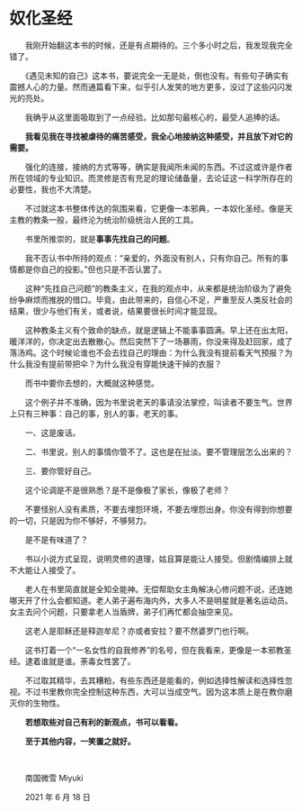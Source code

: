 # 奴化圣经

　　我刚开始翻这本书的时候，还是有点期待的。三个多小时之后，我发现我完全错了。

　　《遇见未知的自己》这本书，要说完全一无是处，倒也没有。有些句子确实有震撼人心的力量。然而通篇看下来，似乎引人发笑的地方更多，没过了这些闪闪发光的亮处。

　　我确乎从这里面吸取到了一点经验。比如那句最核心的，最受人追捧的话。

　　**我看见我在寻找被虐待的痛苦感受，我全心地接纳这种感受，并且放下对它的需要。**

　　强化的连接，接纳的方式等等，确实是我闻所未闻的东西。不过这或许是作者所在领域的专业知识。而灵修是否有充足的理论储备量，去论证这一科学所存在的必要性，我也不大清楚。

　　不过就这本书整体传达的氛围来看，它更像一本邪典，一本奴化圣经。像是天主教的教条一般，最终沦为统治阶级统治人民的工具。

　　书里所推崇的，就是**事事先找自己的问题**。

　　我不否认书中所持的观点：“亲爱的，外面没有别人，只有你自己。所有的事情都是你自己的投影。”但也只是不否认罢了。

　　这种“先找自己问题”的教条主义，在我的观点中，从来都是统治阶级为了避免纷争麻烦而推脱的借口。毕竟，由此带来的，自信心不足，严重至反人类反社会的结果，很少与他们有关，或者说，结果要很长时间才能显现。

　　这种教条主义有个致命的缺点，就是逻辑上不能事事圆满。早上还在出太阳，暖洋洋的，你决定出去散散心。然后突然下了一场暴雨，你没来得及赶回家，成了落汤鸡。这个时候论谁也不会去找自己的理由：为什么我没有提前看天气预报？为什么我没有提前带把伞？为什么我没有穿能快速干掉的衣服？

　　而书中要你去想的，大概就这种感觉。

　　这个例子并不准确，因为书里说老天的事请没法掌控，叫读者不要生气。世界上只有三种事：自己的事，别人的事，老天的事。

　　一、这是废话。

　　二、书里说，别人的事情你管不了。这也是在扯淡。要不管理层怎么出来的？

　　三、要你管好自己。

　　这个论调是不是很熟悉？是不是像极了家长，像极了老师？

　　不要怪别人没有素质，不要去埋怨环境，不要去埋怨出身。你没有得到你想要的一切，只是因为你不够好，不够努力。

　　是不是有味道了？

　　书以小说方式呈现，说明灵修的道理，姑且算是能让人接受。但剧情编排上就不大能让人接受了。

　　老人在书里简直就是全知全能神。无偿帮助女主角解决心修问题不说，还连她哪天开了什么会都知道。老人弟子遍布海内外，大多人不是明星就是著名运动员。女主去问个问题，只要拿老人当盾牌，弟子们再忙都会抽空来见。

　　这老人是耶稣还是释迦牟尼？亦或者安拉？要不然婆罗门也行啊。

　　这书打着一个“一名女性的自我修养”的名号，但在我看来，更像是一本邪教圣经。逮着谁就是谁。荼毒女性罢了。

　　不过取其精华，去其糟粕，有些东西还是能看的，例如选择性解读和选择性忽视。不过书里教你完全控制这种东西，大可以当成空气。因为这本质上是在教你磨灭你的生物性。

　　**若想取些对自己有利的新观点，书可以看看。**

　　**至于其他内容，一笑置之就好。**

<br>

　　南国微雪 Miyuki

　　2021 年 6 月 18 日
